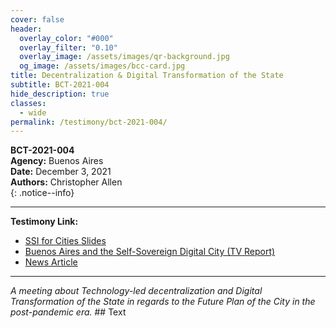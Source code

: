 ```yaml
---
cover: false
header:
  overlay_color: "#000"
  overlay_filter: "0.10"
  overlay_image: /assets/images/qr-background.jpg
  og_image: /assets/images/bcc-card.jpg
title: Decentralization & Digital Transformation of the State
subtitle: BCT-2021-004
hide_description: true
classes:
  - wide
permalink: /testimony/bct-2021-004/
---
```


**BCT-2021-004**<br>
**Agency:** Buenos Aires<br>
**Date:** December 3, 2021<br>
**Authors:** Christopher Allen<br>
{: .notice--info}

---

**Testimony Link:**
* [SSI for Cities Slides](/assets/pdfs/ssi-for-cities.pdf)
* [Buenos Aires and the Self-Sovereign Digital City (TV Report)](https://tomorrow.city/a/buenos-aires-self-sovereign-digital-city)
* [News Article](https://cryptonews.net/news/blokcheyn/4446291/)

---

_A meeting about Technology-led decentralization and Digital
Transformation of the State in regards to the Future Plan of the City
in the post-pandemic era._ ## Text

